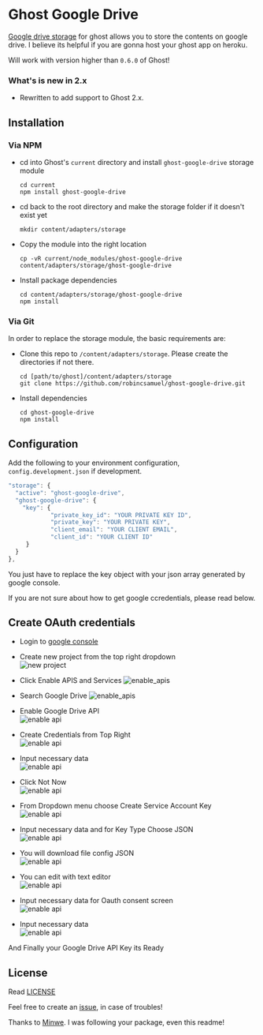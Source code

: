 # Ghost Google Drive
[Google drive storage](https://github.com/robincsamuel/ghost-google-drive) for ghost allows you to store the contents on google drive. I believe its helpful if you are gonna host your ghost app on heroku.  

Will work with version higher than `0.6.0` of Ghost!

### What's is new in 2.x
 - Rewritten to add support to Ghost 2.x.

## Installation
### Via NPM

- cd into Ghost's `current` directory and install `ghost-google-drive` storage module

  ```
  cd current
  npm install ghost-google-drive
  ```
- cd back to the root directory and make the storage folder if it doesn't exist yet

  ```
  mkdir content/adapters/storage
  ```
- Copy the module into the right location

  ```
  cp -vR current/node_modules/ghost-google-drive content/adapters/storage/ghost-google-drive
  ```
- Install package dependencies

  ```
  cd content/adapters/storage/ghost-google-drive
  npm install
  ```


### Via Git

In order to replace the storage module, the basic requirements are:

- Clone this repo to `/content/adapters/storage`. Please create the directories if not there.

  ```
  cd [path/to/ghost]/content/adapters/storage
  git clone https://github.com/robincsamuel/ghost-google-drive.git
  ```
- Install dependencies

  ```
  cd ghost-google-drive
  npm install
  ```


## Configuration

Add the following to your environment configuration, `config.development.json` if development.

```js
"storage": {
  "active": "ghost-google-drive",
  "ghost-google-drive": {
    "key": {
            "private_key_id": "YOUR PRIVATE KEY ID",
            "private_key": "YOUR PRIVATE KEY",
            "client_email": "YOUR CLIENT EMAIL",
            "client_id": "YOUR CLIENT ID"
     }
  }
},

```
You just have to replace the key object with your json array generated by google console.

If you are not sure about how to get google ccredentials, please read below.

## Create OAuth credentials

- Login to [google console](https://code.google.com/apis/console)

- Create new project from the top right dropdown  
  ![new project](http://i.imgur.com/fitDSc9.png)
  
- Click Enable APIS and Services 
  ![enable_apis](http://i.imgur.com/sm9O48v.png)
  
- Search Google Drive 
  ![enable_apis](http://i.imgur.com/vyHhaqu.png)
   
- Enable Google Drive API  
  ![enable api](http://i.imgur.com/VoF3yLu.png)

- Create Credentials from Top Right   
  ![enable api](http://i.imgur.com/qHbcl0F.png)

- Input necessary data   
  ![enable api](http://i.imgur.com/WMY2mFt.png)

- Click Not Now    
  ![enable api](http://i.imgur.com/3mRqIuq.png)

- From Dropdown menu choose Create Service Account Key    
  ![enable api](http://i.imgur.com/PE0MMw7.png)
  
- Input necessary data and for Key Type Choose JSON    
  ![enable api](http://i.imgur.com/QF0wSNn.png)
  
- You will download file config JSON     
  ![enable api](http://i.imgur.com/uyKZZ7G.png/)
  
- You can edit with text editor     
  ![enable api](http://i.imgur.com/kNEV3hD.png)

- Input necessary data for Oauth consent screen     
  ![enable api](http://i.imgur.com/2v8ON5Z.png)
  
- Input necessary data      
  ![enable api](http://i.imgur.com/KwCE6Qv.png)
    
And Finally your Google Drive API Key its Ready

## License

Read [LICENSE](LICENSE)

Feel free to create an [issue](https://github.com/robincsamuel/ghost-google-drive/issues), in case of troubles!

Thanks to [Minwe](https://github.com/Minwe). I was following your package, even this readme!



